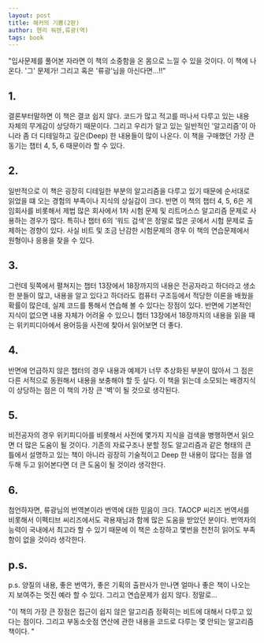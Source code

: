 ```yaml
---
layout: post
title: 해커의 기쁨(2판)
author: 헨리 워렌,류광(역)
tags: book
---
```


"입사문제를 풀어본 자라면 이 책의 소중함을 온 몸으로 느낄 수 있을 것이다. 이 책에 나온다. '그' 문제가! 
그리고 혹은 '류광'님을 아신다면...!!"

## 1. 
결론부터말하면 이 책은 결코 쉽지 않다. 코드가 많고 적고를 떠나서 다루고 있는 내용 자체의 무게감이 상당하기 때문이다. 그리고 우리가 알고 있는 일반적인 '알고리즘'이 아니라 좀 더 디테일하고 깊은(Deep) 한 내용들이 많이 나온다. 이 책을 구매했던 가장 큰 동기는 챕터 4, 5, 6 때문이라 할 수 있다.

## 2.
일반적으로 이 책은 굉장히 디테일한 부분의 알고리즘을 다루고 있기 때문에 순서대로 읽었을 떄 오는 경험의 부족이나 지식의 상실감이 크다. 반면 이 책의 챕터 4, 5, 6은 게임회사를 비롯해서 제법 많은 회사에서 1차 시험 문제 및 리트머스스 알고리즘 문제로 사용하는 경우가 많다. 특히나 챕터 6의 '워드 검색'은 정말로 많은 곳에서 시험 문제로 출제하는 경향이 있다. 사실 비트 및 조금 난감한 시험문제의 경우 이 책의 연습문제에서 원형이나 응용을 찾을 수 있다.

## 3. 
그런데 뒷쪽에서 펼쳐지는 챕터 13장에서 18장까지의 내용은 전공자라고 하더라고 생소한 분들이 많고, 내용을 알고 있다고 하더라도 컴퓨터 구조등에서 적당한 이론을 배웠을 확률이 많은데, 실제 코드를 통해서 연습해 볼 수 있다는 장점이 있다. 반면에 기본적인 지식이 없으면 내용 자체가 어려울 수 있으니 챕터 13장에서 18장까지의 내용을 읽을 때는 위키피디아에서 용어등을 사전에 찾아서 읽어보면 더 좋다.

## 4. 
반면에 언급하지 않은 챕터의 경우 내용과 예제가 너무 추상화된 부분이 많아서 그 점은 다른 서적으로 동원해서 내용을 보충해야 할 듯 싶다. 이 책을 읽는데 소모되는 배경지식이 상당하는 점은 이 책의 가장 큰 '벽'이 될 것으로 생각된다. 

## 5. 
비전공자의 경우 위키피디아를 비롯해서 사전에 몇가지 지식을 검색을 병행하면서 읽으면 더 많은 도움이 될 것이다. 기존의 자료구조나 분할 정도 알고리즘과 같은 형태의 큰틀에서 설명하고 있는 책이 아니라 굉장히 기술적이고 Deep 한 내용이 많다는 점을 염두해 두고 읽어본다면 더 큰 도움이 될 것이라 생각한다.

## 6. 
첨언하자면, 류광님의 번역본이라 번역에 대한 믿음이 크다. TAOCP 씨리즈 번역서를 비롯해서 이펙티브 씨리즈에서도 곽용재님과 함께 많은 도움을 받았던 분이다. 번역자의 능력이 국내에서 최고라 할 수 있기 때문에 이 책은 소장하고 몇번을 천천히 읽어도 부족함이 없을 것이라 생각한다.

## p.s.
p.s. 양질의 내용, 좋은 번역가, 좋은 기획의 출판사가 만나면 얼마나 좋은 책이 나오는지 보여주는 멋진 예라 할 수 있다. 그리고 연습문제가 쉽지 않다. 정말로...

"이 책의 가장 큰 장점은 접근이 쉽지 않은 알고리즘 정확히는 비트에 대해서 다루고 있다는 점이다. 그리고 부동소숫점 연산에 관한 내용을 코드로 다루는 몇 안되는 알고리즘 책이다. "

